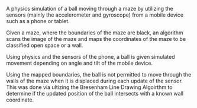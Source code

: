 A physics simulation of a ball moving through a maze by utilizing the sensors (mainly the accelerometer and gyroscope) from a mobile device such as a phone or tablet. 

Given a maze, where the boundaries of the maze are black, an algorithm scans the image of the maze and maps the coordinates of the maze to be classified open space or a wall. 

Using physics and the sensors of the phone, a ball is given simulated movement depending on angle and tilt of the mobile device. 

Using the mapped boundaries, the ball is not permitted to move through the walls of the maze when it is displaced during each update of the sensor. 
This was done via ultizing the Bresenham Line Drawing Algoirthm to determine if the updated position of the ball intersects with a known wall coordinate.

